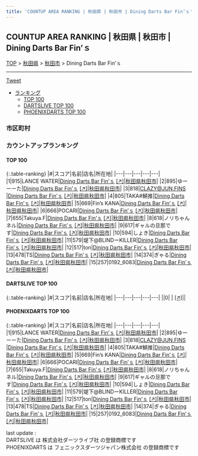 ```yaml
---
title: 'COUNTUP AREA RANKING | 秋田県 | 秋田市 | Dining Darts Bar Fin’ｓ'
---
```

## COUNTUP AREA RANKING | 秋田県 | 秋田市 | Dining Darts Bar Fin’ｓ

[TOP](/darts/rank/) > [秋田県](/darts/rank/秋田県/) > [秋田市](/darts/rank/秋田県/秋田市/) > Dining Darts Bar Fin’ｓ

___

<a href="https://twitter.com/share?ref_src=twsrc%5Etfw" data-text="COUNTUP AREA RANKING | 秋田県秋田市Dining Darts Bar Fin’ｓ" class="twitter-share-button" data-hashtags="DARTSLIVE,PHOENIXDARTS,darts,ダーツ" data-show-count="false">Tweet</a>

* [ランキング](#カウントアップランキング)
    * [TOP 100](#top-100)
    * [DARTSLIVE TOP 100](#dartslive-top-100)
    * [PHOENIXDARTS TOP 100](#phoenixdarts-top-100)

### 市区町村

<ul>

</ul>

### カウントアップランキング

#### TOP 100



{:.table-ranking}
|#|スコア|名前|店名|所在地|
|---|---|---|---|---|
|1|915|<span class="rank-name-pd">LANCE WATER</span>|<a href="/darts/rank/shops/96182.html">Dining Darts Bar Fin’ｓ</a> <a href="https://vs.phoenixdarts.com/jp/shop/shopDetailInfo/s_96182?s_seq=96182">[↗]</a>|<a href="/darts/rank/秋田県/秋田市">秋田県秋田市</a>|
|2|895|<span class="rank-name-pd">ゆーーーた</span>|<a href="/darts/rank/shops/96182.html">Dining Darts Bar Fin’ｓ</a> <a href="https://vs.phoenixdarts.com/jp/shop/shopDetailInfo/s_96182?s_seq=96182">[↗]</a>|<a href="/darts/rank/秋田県/秋田市">秋田県秋田市</a>|
|3|818|<span class="rank-name-pd">CLAZY@JUN.FINS         </span>|<a href="/darts/rank/shops/96182.html">Dining Darts Bar Fin’ｓ</a> <a href="https://vs.phoenixdarts.com/jp/shop/shopDetailInfo/s_96182?s_seq=96182">[↗]</a>|<a href="/darts/rank/秋田県/秋田市">秋田県秋田市</a>|
|4|805|<span class="rank-name-pd">TAKA#鯖推</span>|<a href="/darts/rank/shops/96182.html">Dining Darts Bar Fin’ｓ</a> <a href="https://vs.phoenixdarts.com/jp/shop/shopDetailInfo/s_96182?s_seq=96182">[↗]</a>|<a href="/darts/rank/秋田県/秋田市">秋田県秋田市</a>|
|5|669|<span class="rank-name-pd">Fin’s KANA</span>|<a href="/darts/rank/shops/96182.html">Dining Darts Bar Fin’ｓ</a> <a href="https://vs.phoenixdarts.com/jp/shop/shopDetailInfo/s_96182?s_seq=96182">[↗]</a>|<a href="/darts/rank/秋田県/秋田市">秋田県秋田市</a>|
|6|666|<span class="rank-name-pd">POCARI</span>|<a href="/darts/rank/shops/96182.html">Dining Darts Bar Fin’ｓ</a> <a href="https://vs.phoenixdarts.com/jp/shop/shopDetailInfo/s_96182?s_seq=96182">[↗]</a>|<a href="/darts/rank/秋田県/秋田市">秋田県秋田市</a>|
|7|655|<span class="rank-name-pd">Takuya.F</span>|<a href="/darts/rank/shops/96182.html">Dining Darts Bar Fin’ｓ</a> <a href="https://vs.phoenixdarts.com/jp/shop/shopDetailInfo/s_96182?s_seq=96182">[↗]</a>|<a href="/darts/rank/秋田県/秋田市">秋田県秋田市</a>|
|8|618|<span class="rank-name-pd">ノリちゃんネル</span>|<a href="/darts/rank/shops/96182.html">Dining Darts Bar Fin’ｓ</a> <a href="https://vs.phoenixdarts.com/jp/shop/shopDetailInfo/s_96182?s_seq=96182">[↗]</a>|<a href="/darts/rank/秋田県/秋田市">秋田県秋田市</a>|
|9|617|<span class="rank-name-pd">ギャルの旦那です</span>|<a href="/darts/rank/shops/96182.html">Dining Darts Bar Fin’ｓ</a> <a href="https://vs.phoenixdarts.com/jp/shop/shopDetailInfo/s_96182?s_seq=96182">[↗]</a>|<a href="/darts/rank/秋田県/秋田市">秋田県秋田市</a>|
|10|594|<span class="rank-name-pd">しょき</span>|<a href="/darts/rank/shops/96182.html">Dining Darts Bar Fin’ｓ</a> <a href="https://vs.phoenixdarts.com/jp/shop/shopDetailInfo/s_96182?s_seq=96182">[↗]</a>|<a href="/darts/rank/秋田県/秋田市">秋田県秋田市</a>|
|11|579|<span class="rank-name-pd">堤下@BLINDーKILLER</span>|<a href="/darts/rank/shops/96182.html">Dining Darts Bar Fin’ｓ</a> <a href="https://vs.phoenixdarts.com/jp/shop/shopDetailInfo/s_96182?s_seq=96182">[↗]</a>|<a href="/darts/rank/秋田県/秋田市">秋田県秋田市</a>|
|12|517|<span class="rank-name-pd">ton</span>|<a href="/darts/rank/shops/96182.html">Dining Darts Bar Fin’ｓ</a> <a href="https://vs.phoenixdarts.com/jp/shop/shopDetailInfo/s_96182?s_seq=96182">[↗]</a>|<a href="/darts/rank/秋田県/秋田市">秋田県秋田市</a>|
|13|478|<span class="rank-name-pd">TS</span>|<a href="/darts/rank/shops/96182.html">Dining Darts Bar Fin’ｓ</a> <a href="https://vs.phoenixdarts.com/jp/shop/shopDetailInfo/s_96182?s_seq=96182">[↗]</a>|<a href="/darts/rank/秋田県/秋田市">秋田県秋田市</a>|
|14|374|<span class="rank-name-pd">ぎゃる</span>|<a href="/darts/rank/shops/96182.html">Dining Darts Bar Fin’ｓ</a> <a href="https://vs.phoenixdarts.com/jp/shop/shopDetailInfo/s_96182?s_seq=96182">[↗]</a>|<a href="/darts/rank/秋田県/秋田市">秋田県秋田市</a>|
|15|257|<span class="rank-name-pd">0192_6083</span>|<a href="/darts/rank/shops/96182.html">Dining Darts Bar Fin’ｓ</a> <a href="https://vs.phoenixdarts.com/jp/shop/shopDetailInfo/s_96182?s_seq=96182">[↗]</a>|<a href="/darts/rank/秋田県/秋田市">秋田県秋田市</a>|


#### DARTSLIVE TOP 100



{:.table-ranking}
|#|スコア|名前|店名|所在地|
|---|---|---|---|---|
||0|<span class="rank-name-dl"> </span>|<a href="/darts/rank/shops/.html"></a> <a href="">[↗]</a>|<a href="/darts/rank//"></a>|


#### PHOENIXDARTS TOP 100



{:.table-ranking}
|#|スコア|名前|店名|所在地|
|---|---|---|---|---|
|1|915|<span class="rank-name-pd">LANCE WATER</span>|<a href="/darts/rank/shops/96182.html">Dining Darts Bar Fin’ｓ</a> <a href="https://vs.phoenixdarts.com/jp/shop/shopDetailInfo/s_96182?s_seq=96182">[↗]</a>|<a href="/darts/rank/秋田県/秋田市">秋田県秋田市</a>|
|2|895|<span class="rank-name-pd">ゆーーーた</span>|<a href="/darts/rank/shops/96182.html">Dining Darts Bar Fin’ｓ</a> <a href="https://vs.phoenixdarts.com/jp/shop/shopDetailInfo/s_96182?s_seq=96182">[↗]</a>|<a href="/darts/rank/秋田県/秋田市">秋田県秋田市</a>|
|3|818|<span class="rank-name-pd">CLAZY@JUN.FINS         </span>|<a href="/darts/rank/shops/96182.html">Dining Darts Bar Fin’ｓ</a> <a href="https://vs.phoenixdarts.com/jp/shop/shopDetailInfo/s_96182?s_seq=96182">[↗]</a>|<a href="/darts/rank/秋田県/秋田市">秋田県秋田市</a>|
|4|805|<span class="rank-name-pd">TAKA#鯖推</span>|<a href="/darts/rank/shops/96182.html">Dining Darts Bar Fin’ｓ</a> <a href="https://vs.phoenixdarts.com/jp/shop/shopDetailInfo/s_96182?s_seq=96182">[↗]</a>|<a href="/darts/rank/秋田県/秋田市">秋田県秋田市</a>|
|5|669|<span class="rank-name-pd">Fin’s KANA</span>|<a href="/darts/rank/shops/96182.html">Dining Darts Bar Fin’ｓ</a> <a href="https://vs.phoenixdarts.com/jp/shop/shopDetailInfo/s_96182?s_seq=96182">[↗]</a>|<a href="/darts/rank/秋田県/秋田市">秋田県秋田市</a>|
|6|666|<span class="rank-name-pd">POCARI</span>|<a href="/darts/rank/shops/96182.html">Dining Darts Bar Fin’ｓ</a> <a href="https://vs.phoenixdarts.com/jp/shop/shopDetailInfo/s_96182?s_seq=96182">[↗]</a>|<a href="/darts/rank/秋田県/秋田市">秋田県秋田市</a>|
|7|655|<span class="rank-name-pd">Takuya.F</span>|<a href="/darts/rank/shops/96182.html">Dining Darts Bar Fin’ｓ</a> <a href="https://vs.phoenixdarts.com/jp/shop/shopDetailInfo/s_96182?s_seq=96182">[↗]</a>|<a href="/darts/rank/秋田県/秋田市">秋田県秋田市</a>|
|8|618|<span class="rank-name-pd">ノリちゃんネル</span>|<a href="/darts/rank/shops/96182.html">Dining Darts Bar Fin’ｓ</a> <a href="https://vs.phoenixdarts.com/jp/shop/shopDetailInfo/s_96182?s_seq=96182">[↗]</a>|<a href="/darts/rank/秋田県/秋田市">秋田県秋田市</a>|
|9|617|<span class="rank-name-pd">ギャルの旦那です</span>|<a href="/darts/rank/shops/96182.html">Dining Darts Bar Fin’ｓ</a> <a href="https://vs.phoenixdarts.com/jp/shop/shopDetailInfo/s_96182?s_seq=96182">[↗]</a>|<a href="/darts/rank/秋田県/秋田市">秋田県秋田市</a>|
|10|594|<span class="rank-name-pd">しょき</span>|<a href="/darts/rank/shops/96182.html">Dining Darts Bar Fin’ｓ</a> <a href="https://vs.phoenixdarts.com/jp/shop/shopDetailInfo/s_96182?s_seq=96182">[↗]</a>|<a href="/darts/rank/秋田県/秋田市">秋田県秋田市</a>|
|11|579|<span class="rank-name-pd">堤下@BLINDーKILLER</span>|<a href="/darts/rank/shops/96182.html">Dining Darts Bar Fin’ｓ</a> <a href="https://vs.phoenixdarts.com/jp/shop/shopDetailInfo/s_96182?s_seq=96182">[↗]</a>|<a href="/darts/rank/秋田県/秋田市">秋田県秋田市</a>|
|12|517|<span class="rank-name-pd">ton</span>|<a href="/darts/rank/shops/96182.html">Dining Darts Bar Fin’ｓ</a> <a href="https://vs.phoenixdarts.com/jp/shop/shopDetailInfo/s_96182?s_seq=96182">[↗]</a>|<a href="/darts/rank/秋田県/秋田市">秋田県秋田市</a>|
|13|478|<span class="rank-name-pd">TS</span>|<a href="/darts/rank/shops/96182.html">Dining Darts Bar Fin’ｓ</a> <a href="https://vs.phoenixdarts.com/jp/shop/shopDetailInfo/s_96182?s_seq=96182">[↗]</a>|<a href="/darts/rank/秋田県/秋田市">秋田県秋田市</a>|
|14|374|<span class="rank-name-pd">ぎゃる</span>|<a href="/darts/rank/shops/96182.html">Dining Darts Bar Fin’ｓ</a> <a href="https://vs.phoenixdarts.com/jp/shop/shopDetailInfo/s_96182?s_seq=96182">[↗]</a>|<a href="/darts/rank/秋田県/秋田市">秋田県秋田市</a>|
|15|257|<span class="rank-name-pd">0192_6083</span>|<a href="/darts/rank/shops/96182.html">Dining Darts Bar Fin’ｓ</a> <a href="https://vs.phoenixdarts.com/jp/shop/shopDetailInfo/s_96182?s_seq=96182">[↗]</a>|<a href="/darts/rank/秋田県/秋田市">秋田県秋田市</a>|


<div class="footer border-top border-gray-light mt-5 pt-3 text-right text-gray">
    last update : <span style="font-weight: italic" id="foot_last_modified"></span><br />
    DARTSLIVE は 株式会社ダーツライブ社 の登録商標です<br />
    PHOENIXDARTS は フェニックスダーツジャパン株式会社 の登録商標です<br />
</div>

<script src="https://cdnjs.cloudflare.com/ajax/libs/jquery.tablesorter/2.31.3/js/jquery.tablesorter.min.js" integrity="sha512-qzgd5cYSZcosqpzpn7zF2ZId8f/8CHmFKZ8j7mU4OUXTNRd5g+ZHBPsgKEwoqxCtdQvExE5LprwwPAgoicguNg==" crossorigin="anonymous" referrerpolicy="no-referrer"></script>
<link rel="stylesheet" href="https://cdnjs.cloudflare.com/ajax/libs/jquery.tablesorter/2.31.3/css/theme.default.min.css" integrity="sha512-wghhOJkjQX0Lh3NSWvNKeZ0ZpNn+SPVXX1Qyc9OCaogADktxrBiBdKGDoqVUOyhStvMBmJQ8ZdMHiR3wuEq8+w==" crossorigin="anonymous" referrerpolicy="no-referrer" />
<script>
$(function() {
    $(".table-ranking").tablesorter({sortList:[[0, 0]]});
    $("#foot_last_modified").text(formatDate(new Date(document.lastModified), 'yyyy-MM-dd HH:mm:ss'));
});
</script>

<script async src="https://platform.twitter.com/widgets.js" charset="utf-8"></script>